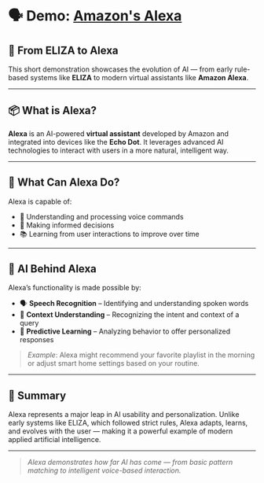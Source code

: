 # 🗣️ Demo: [Amazon's Alexa](https://youtu.be/6Rj-t2pc4lo)

## 🤖 From ELIZA to Alexa

This short demonstration showcases the evolution of AI — from early rule-based systems like **ELIZA** to modern virtual assistants like **Amazon Alexa**.

---

## 📦 What is Alexa?

**Alexa** is an AI-powered **virtual assistant** developed by Amazon and integrated into devices like the **Echo Dot**. It leverages advanced AI technologies to interact with users in a more natural, intelligent way.

---

## 🧠 What Can Alexa Do?

Alexa is capable of:

- 🎤 Understanding and processing voice commands  
- 🧠 Making informed decisions  
- 📚 Learning from user interactions to improve over time  

---

## 🧪 AI Behind Alexa

Alexa’s functionality is made possible by:

- 🗣️ **Speech Recognition** – Identifying and understanding spoken words  
- 🧩 **Context Understanding** – Recognizing the intent and context of a query  
- 🔮 **Predictive Learning** – Analyzing behavior to offer personalized responses  

> _Example_: Alexa might recommend your favorite playlist in the morning or adjust smart home settings based on your routine.

---

## 📌 Summary

Alexa represents a major leap in AI usability and personalization. Unlike early systems like ELIZA, which followed strict rules, Alexa adapts, learns, and evolves with the user — making it a powerful example of modern applied artificial intelligence.

---

> _Alexa demonstrates how far AI has come — from basic pattern matching to intelligent voice-based interaction._
